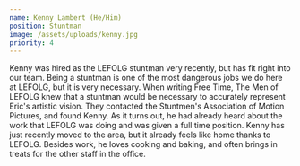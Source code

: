```yaml
---
name: Kenny Lambert (He/Him)
position: Stuntman
image: /assets/uploads/kenny.jpg
priority: 4
---
```

Kenny was hired as the LEFOLG stuntman very recently, but has fit right into our team. Being a stuntman is one of the most dangerous jobs we do here at LEFOLG, but it is very necessary. When writing Free Time, The Men of LEFOLG knew that a stuntman would be necessary to accurately represent Eric's artistic vision. They contacted the Stuntmen's Association of Motion Pictures, and found Kenny. As it turns out, he had already heard about the work that LEFOLG was doing and was given a full time position. Kenny has just recently moved to the area, but it already feels like home thanks to LEFOLG. Besides work, he loves cooking and baking, and often brings in treats for the other staff in the office.